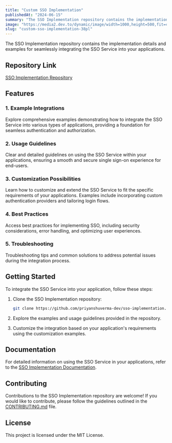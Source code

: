 ```yaml
---
title: "Custom SSO Implementation"
publishedAt: "2024-06-15"
summary: "The SSO Implementation repository contains the implementation details and examples for seamlessly..."
image: "https://media2.dev.to/dynamic/image/width=1000,height=500,fit=cover,gravity=auto,format=auto/https%3A%2F%2Fdev-to-uploads.s3.amazonaws.com%2Fuploads%2Farticles%2Faag9mj5aa98ezobd8ssz.png"
slug: "custom-sso-implementation-38pl"
---
```


The SSO Implementation repository contains the implementation details and examples for seamlessly integrating the SSO Service into your applications.

## Repository Link

[SSO Implementation Repository](https://github.com/priyanshuverma-dev/sso-implementation)

## Features

### 1. Example Integrations

   Explore comprehensive examples demonstrating how to integrate the SSO Service into various types of applications, providing a foundation for seamless authentication and authorization.

### 2. Usage Guidelines

   Clear and detailed guidelines on using the SSO Service within your applications, ensuring a smooth and secure single sign-on experience for end-users.

### 3. Customization Possibilities

   Learn how to customize and extend the SSO Service to fit the specific requirements of your applications. Examples include incorporating custom authentication providers and tailoring login flows.

### 4. Best Practices

   Access best practices for implementing SSO, including security considerations, error handling, and optimizing user experiences.

### 5. Troubleshooting

   Troubleshooting tips and common solutions to address potential issues during the integration process.

## Getting Started

To integrate the SSO Service into your application, follow these steps:

1. Clone the SSO Implementation repository:

    ~~~bash
    git clone https://github.com/priyanshuverma-dev/sso-implementation.git
    ~~~

2. Explore the examples and usage guidelines provided in the repository.

3. Customize the integration based on your application's requirements using the customization examples.

## Documentation

For detailed information on using the SSO Service in your applications, refer to the [SSO Implementation Documentation](https://github.com/priyanshuverma-dev/sso-implementation/#).

## Contributing

Contributions to the SSO Implementation repository are welcome! If you would like to contribute, please follow the guidelines outlined in the [CONTRIBUTING.md](https://github.com/priyanshuverma-dev/sso-implementation/CONTRIBUTING.md) file.

## License

This project is licensed under the MIT License.

 